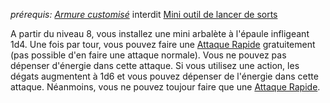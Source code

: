 *prérequis: [Armure customisé](Armure%20customisé.md)*
interdit [Mini outil de lancer de sorts](Mini%20outil%20de%20lancer%20de%20sorts.md)

A partir du niveau 8, vous installez une mini arbalète à l'épaule infligeant 1d4.
Une fois par tour, vous pouvez faire une [Attaque Rapide](../../../../../../1.Regles%20generales/1.Regles%20de%20jeu/1.Base/4.Combat.md#Attaque%20Rapide) gratuitement (pas possible d'en faire une attaque normale). Vous ne pouvez pas dépenser d'énergie dans cette attaque.
Si vous utilisez une action, les dégats augmentent à 1d6 et vous pouvez dépenser de l'énergie dans cette attaque. Néanmoins, vous ne pouvez toujour faire que une [Attaque Rapide](../../../../../../1.Regles%20generales/1.Regles%20de%20jeu/1.Base/4.Combat.md#Attaque%20Rapide). 